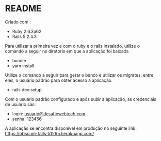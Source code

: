 # README
Criado com : 
* Ruby 2.6.3p62
* Rails 5.2.4.3

Para utilizar a primeira vez e com o ruby e o rails instalado, utilize o comando a seguir no diretório em que a aplicação foi baixada

* bundle
* yarn install

Utilize o comando a seguir para gerar o banco e utilizar os migrates, entre eles, o usuário padrão para obter acesso a aplicação.

* rails dev:setup 

Com o usuário padrão configurado e após subir a aplicação, as credenciais de usuário são: 
* login: usuario@desafiowebtech.com
* senha: 123456

A aplicação se encontra disponível em produção no seguinte link:
https://obscure-falls-51265.herokuapp.com/
